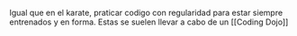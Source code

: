Igual que en el karate, praticar codigo con regularidad para estar siempre entrenados y en forma.
Estas se suelen llevar a cabo de un [[Coding Dojo]]